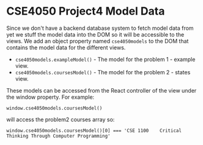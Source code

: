 # CSE4050 Project4 Model Data

Since we don't have a backend database system to fetch model data from yet we stuff the model
data into the DOM so it will be accessible to the views.  We add an object
property named `cse4050models` to the DOM that contains the model data for the different views.

* `cse4050models.exampleModel()` - The model for the problem 1 - example view.
* `cse4050models.coursesModel()`  - The model for the problem 2 - states view.

These models can be accessed from the React controller of the view under the window property.
For example:

    window.cse4050models.coursesModel()

will access the problem2 courses array so:

    window.cse4050models.coursesModel()[0] === 'CSE 1100	Critical Thinking Through Computer Programming'
